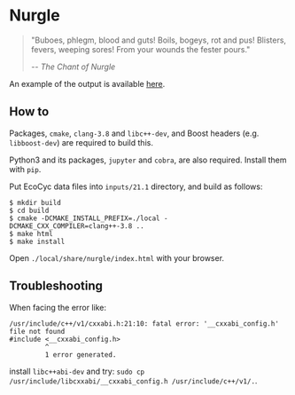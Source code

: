 # Nurgle

> "Buboes, phlegm, blood and guts! Boils, bogeys, rot and pus! Blisters, fevers, weeping sores! From your wounds the fester pours."
> 
> -- <cite>The Chant of Nurgle</cite>

An example of the output is available [here](https://kaizu.github.io/nurgle/).

## How to

Packages, `cmake`, `clang-3.8` and `libc++-dev`, and Boost headers (e.g. `libboost-dev`) are required to build this.

Python3 and its packages, `jupyter` and `cobra`, are also required. Install them with `pip`.

Put EcoCyc data files into `inputs/21.1` directory, and build as follows:

```
$ mkdir build
$ cd build
$ cmake -DCMAKE_INSTALL_PREFIX=./local -DCMAKE_CXX_COMPILER=clang++-3.8 ..
$ make html
$ make install
```

Open `./local/share/nurgle/index.html` with your browser.

## Troubleshooting

When facing the error like:

```
/usr/include/c++/v1/cxxabi.h:21:10: fatal error: '__cxxabi_config.h' file not found
#include <__cxxabi_config.h>
         ^
         1 error generated.
```

install `libc++abi-dev` and try: `sudo cp /usr/include/libcxxabi/__cxxabi_config.h /usr/include/c++/v1/.`.
